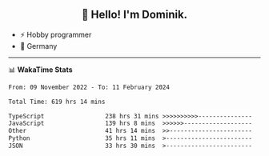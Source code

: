 <h2 align="center">👋 Hello! I'm Dominik.</h2>

- ⚡ Hobby programmer
- 📍 Germany

---
📊 **WakaTime Stats**
<!--START_SECTION:waka-->

```txt
From: 09 November 2022 - To: 11 February 2024

Total Time: 619 hrs 14 mins

TypeScript                 238 hrs 31 mins >>>>>>>>>>---------------   38.52 %
JavaScript                 139 hrs 8 mins  >>>>>>-------------------   22.47 %
Other                      41 hrs 14 mins  >>-----------------------   06.66 %
Python                     35 hrs 11 mins  >------------------------   05.68 %
JSON                       33 hrs 30 mins  >------------------------   05.41 %
```

<!--END_SECTION:waka-->
